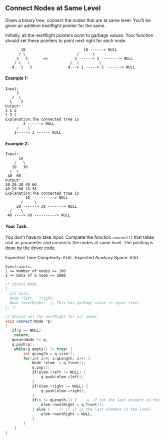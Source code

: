 ## Connect Nodes at Same Level

Given a binary tree, connect the nodes that are at same level. You'll be given an addition nextRight pointer for the same.

Initially, all the nextRight pointers point to garbage values. Your function should set these pointers to point next right for each node.

```
       10                          10 ------> NULL
      / \                       /      \
     3   5       =>            3 ------> 5 --------> NULL
    / \   \                  /  \         \
   4   1   2                4 --> 1 -----> 2 -------> NULL
```

#### Example 1:

```
Input:
     3
   /  \
  1    2
Output:
3 1 2
1 3 2
Explanation:The connected tree is
        3 ------> NULL
     /    \
    1-----> 2 ------ NULL
```

#### Example 2:

```
Input:
      10
    /   \
   20   30
  /  \
 40  60
Output:
10 20 30 40 60
40 20 60 10 30
Explanation:The connected tree is
         10 ----------> NULL
       /     \
     20 ------> 30 -------> NULL
  /    \
 40 ----> 60 ----------> NULL
```

#### Your Task:

You don't have to take input. Complete the function `connect()` that takes root as parameter and connects the nodes at same level. The printing is done by the driver code.

Expected Time Complexity: `O(N)`.
Expected Auxiliary Space: `O(N)`.

```
Constraints:
1 <= Number of nodes <= 100
1 <= Data of a node <= 1000
```

```c++
/* struct Node
{
  int data;
  Node *left,  *right;
  Node *nextRight;  // This has garbage value in input trees
}; */

// Should set the nextRight for all nodes
void connect(Node *p)
{
   if(p == NULL)
    return;
   queue<Node *> q;
   q.push(p);
    while(q.empty() != true) {
        int qLength = q.size();
        for(int i=0; i<qLength; i++) {
            Node *elem  = q.front();
            q.pop();
            if(elem->left != NULL) {
                q.push(elem->left);
            }
            if(elem->right != NULL) {
                q.push(elem->right);
            }
            if(i != qLength-1) {    // if not the last element in the level
                elem->nextRight = q.front();
            } else {    // if it is the last element in the level
                elem->nextRight = NULL;
            }
        }
    }
}
```
